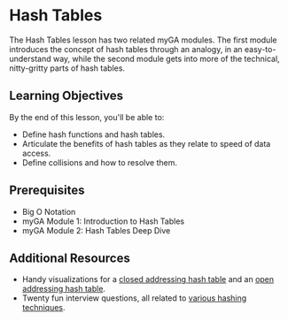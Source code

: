 # Hash Tables

The Hash Tables lesson has two related myGA modules. The first module introduces the concept of hash tables through an analogy, in an easy-to-understand way, while the second module gets into more of the technical, nitty-gritty parts of hash tables.

## Learning Objectives

By the end of this lesson, you'll be able to:

- Define hash functions and hash tables.
- Articulate the benefits of hash tables as they relate to speed of data access.
- Define collisions and how to resolve them.

## Prerequisites

- Big O Notation
- myGA Module 1: Introduction to Hash Tables
- myGA Module 2: Hash Tables Deep Dive

## Additional Resources

- Handy visualizations for a [closed addressing hash table](https://www.cs.usfca.edu/~galles/visualization/OpenHash.html) and an [open addressing hash table](https://www.cs.usfca.edu/~galles/visualization/ClosedHash.html).
- Twenty fun interview questions, all related to [various hashing techniques](https://www.geeksforgeeks.org/top-20-hashing-technique-based-interview-questions/).
